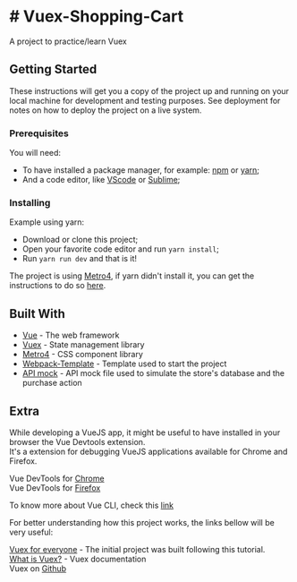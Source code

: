 # # Vuex-Shopping-Cart

A project to practice/learn Vuex

## Getting Started

These instructions will get you a copy of the project up and running on your local machine for development and testing purposes. See deployment for notes on how to deploy the project on a live system.

### Prerequisites

You will need:  
* To have installed a package manager, for example: [npm](https://www.npmjs.com/) or [yarn](https://www.yarnpkg.com);  
* And a code editor, like [VScode](https://code.visualstudio.com) or [Sublime](https://sublimetext.com);

### Installing

Example using yarn:  

* Download or clone this project;  
* Open your favorite code editor and run `yarn install`;  
* Run `yarn run dev` and that is it!

The project is using [Metro4](https://metroui.org.ua/), if yarn didn't install it, you can get the instructions to do so [here](https://metroui.org.ua/vuejs.html).  

## Built With

* [Vue](https://vuejs.org/) - The web framework
* [Vuex](https://vuex.vuejs.org/) - State management library
* [Metro4](https://metroui.org.ua/) - CSS component library
* [Webpack-Template](https://github.com/vuejs/vuex/tree/dev/examples/shopping-cart) - Template used to start the project
* [API mock](https://github.com/vuejs/vuex/tree/dev/examples/shopping-cart/api) - API mock file used to simulate the store's database and the purchase action

## Extra  

While developing a VueJS app, it might be useful to have installed in your browser the Vue Devtools extension.  
It's a extension for debugging VueJS applications available for Chrome and Firefox.

Vue DevTools for [Chrome](https://chrome.google.com/webstore/detail/vuejs-devtools/nhdogjmejiglipccpnnnanhbledajbpd?hl=en)  
Vue DevTools for [Firefox](https://addons.mozilla.org/en-US/firefox/addon/vue-js-devtools/)

To know more about Vue CLI, check this [link](https://br.vuejs.org/v2/guide/installation.html#CLI)

For better understanding how this project works, the links bellow will be very useful:  

[Vuex for everyone](https://vueschool.io/courses/vuex-for-everyone) - The initial project was built following this tutorial.  
[What is Vuex?](https://vuex.vuejs.org/) - Vuex documentation  
Vuex on [Github](https://github.com/vuejs/vuex)